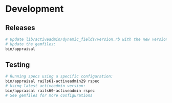 # Development

## Releases

```sh
# Update lib/activeadmin/dynamic_fields/version.rb with the new version
# Update the gemfiles:
bin/appraisal
```

## Testing

```sh
# Running specs using a specific configuration:
bin/appraisal rails61-activeadmin29 rspec
# Using latest activeadmin version:
bin/appraisal rails60-activeadmin rspec
# See gemfiles for more configurations
```
